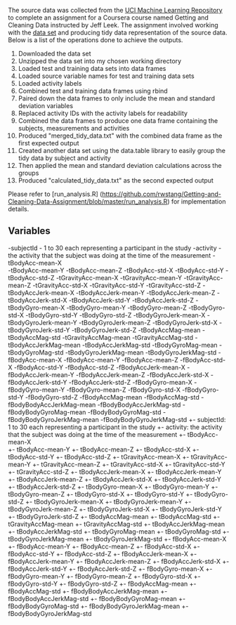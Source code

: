 The source data was collected from the [UCI Machine Learning Repository](http://archive.ics.uci.edu/ml/datasets/Human+Activity+Recognition+Using+Smartphones) to complete an assignment for a Coursera course named Getting and Cleaning Data instructed by Jeff Leek. The assignment involved working with the [data set](https://d396qusza40orc.cloudfront.net/getdata%2Fprojectfiles%2FUCI%20HAR%20Dataset.zip) and producing tidy data representation of the source data. Below is a list of the operations done to achieve the outputs.
 
 1. Downloaded the data set
 2. Unzipped the data set into my chosen working directory
 3. Loaded test and training data sets into data frames
 4. Loaded source variable names for test and training data sets
 5. Loaded activity labels
 6. Combined test and training data frames using rbind
 7. Paired down the data frames to only include the mean and standard deviation variables
 8. Replaced activity IDs with the activity labels for readability
 9. Combined the data frames to produce one data frame containing the subjects, measurements and activities
 10. Produced "merged_tidy_data.txt" with the combined data frame as the first expected output
 11. Created another data set using the data.table library to easily group the tidy data by subject and activity
 12. Then applied the mean and standard deviation calculations across the groups
 13. Produced "calculated_tidy_data.txt" as the second expected output
 
 Please refer to [run_analysis.R] (https://github.com/rwstang/Getting-and-Cleaning-Data-Assignment/blob/master/run_analysis.R) for implementation details.
 
  Variables
  ---------
  
 -subjectId - 1 to 30 each representing a participant in the study
 -activity - the activity that the subject was doing at the time of the measurement
 -tBodyAcc-mean-X        
 -tBodyAcc-mean-Y
 -tBodyAcc-mean-Z
 -tBodyAcc-std-X
 -tBodyAcc-std-Y
 -tBodyAcc-std-Z
 -tGravityAcc-mean-X
 -tGravityAcc-mean-Y
 -tGravityAcc-mean-Z
 -tGravityAcc-std-X
 -tGravityAcc-std-Y
 -tGravityAcc-std-Z
 -tBodyAccJerk-mean-X
 -tBodyAccJerk-mean-Y
 -tBodyAccJerk-mean-Z
 -tBodyAccJerk-std-X
 -tBodyAccJerk-std-Y
 -tBodyAccJerk-std-Z
 -tBodyGyro-mean-X
 -tBodyGyro-mean-Y
 -tBodyGyro-mean-Z
 -tBodyGyro-std-X
 -tBodyGyro-std-Y
 -tBodyGyro-std-Z
 -tBodyGyroJerk-mean-X
 -tBodyGyroJerk-mean-Y
 -tBodyGyroJerk-mean-Z
 -tBodyGyroJerk-std-X
 -tBodyGyroJerk-std-Y
 -tBodyGyroJerk-std-Z
 -tBodyAccMag-mean
 -tBodyAccMag-std
 -tGravityAccMag-mean
 -tGravityAccMag-std
 -tBodyAccJerkMag-mean
 -tBodyAccJerkMag-std
 -tBodyGyroMag-mean
 -tBodyGyroMag-std
 -tBodyGyroJerkMag-mean
 -tBodyGyroJerkMag-std
 -fBodyAcc-mean-X
 -fBodyAcc-mean-Y
 -fBodyAcc-mean-Z
 -fBodyAcc-std-X
 -fBodyAcc-std-Y
 -fBodyAcc-std-Z
 -fBodyAccJerk-mean-X
 -fBodyAccJerk-mean-Y
 -fBodyAccJerk-mean-Z
 -fBodyAccJerk-std-X
 -fBodyAccJerk-std-Y
 -fBodyAccJerk-std-Z
 -fBodyGyro-mean-X
 -fBodyGyro-mean-Y
 -fBodyGyro-mean-Z
 -fBodyGyro-std-X
 -fBodyGyro-std-Y
 -fBodyGyro-std-Z
 -fBodyAccMag-mean
 -fBodyAccMag-std
 -fBodyBodyAccJerkMag-mean
 -fBodyBodyAccJerkMag-std
 -fBodyBodyGyroMag-mean
 -fBodyBodyGyroMag-std
 -fBodyBodyGyroJerkMag-mean
 -fBodyBodyGyroJerkMag-std
 +- subjectId: 1 to 30 each representing a participant in the study
 +- activity: the activity that the subject was doing at the time of the measurement
 +- tBodyAcc-mean-X        
 +- tBodyAcc-mean-Y
 +- tBodyAcc-mean-Z
 +- tBodyAcc-std-X
 +- tBodyAcc-std-Y
 +- tBodyAcc-std-Z
 +- tGravityAcc-mean-X
 +- tGravityAcc-mean-Y
 +- tGravityAcc-mean-Z
 +- tGravityAcc-std-X
 +- tGravityAcc-std-Y
 +- tGravityAcc-std-Z
 +- tBodyAccJerk-mean-X
 +- tBodyAccJerk-mean-Y
 +- tBodyAccJerk-mean-Z
 +- tBodyAccJerk-std-X
 +- tBodyAccJerk-std-Y
 +- tBodyAccJerk-std-Z
 +- tBodyGyro-mean-X
 +- tBodyGyro-mean-Y
 +- tBodyGyro-mean-Z
 +- tBodyGyro-std-X
 +- tBodyGyro-std-Y
 +- tBodyGyro-std-Z
 +- tBodyGyroJerk-mean-X
 +- tBodyGyroJerk-mean-Y
 +- tBodyGyroJerk-mean-Z
 +- tBodyGyroJerk-std-X
 +- tBodyGyroJerk-std-Y
 +- tBodyGyroJerk-std-Z
 +- tBodyAccMag-mean
 +- tBodyAccMag-std
 +- tGravityAccMag-mean
 +- tGravityAccMag-std
 +- tBodyAccJerkMag-mean
 +- tBodyAccJerkMag-std
 +- tBodyGyroMag-mean
 +- tBodyGyroMag-std
 +- tBodyGyroJerkMag-mean
 +- tBodyGyroJerkMag-std
 +- fBodyAcc-mean-X
 +- fBodyAcc-mean-Y
 +- fBodyAcc-mean-Z
 +- fBodyAcc-std-X
 +- fBodyAcc-std-Y
 +- fBodyAcc-std-Z
 +- fBodyAccJerk-mean-X
 +- fBodyAccJerk-mean-Y
 +- fBodyAccJerk-mean-Z
 +- fBodyAccJerk-std-X
 +- fBodyAccJerk-std-Y
 +- fBodyAccJerk-std-Z
 +- fBodyGyro-mean-X
 +- fBodyGyro-mean-Y
 +- fBodyGyro-mean-Z
 +- fBodyGyro-std-X
 +- fBodyGyro-std-Y
 +- fBodyGyro-std-Z
 +- fBodyAccMag-mean
 +- fBodyAccMag-std
 +- fBodyBodyAccJerkMag-mean
 +- fBodyBodyAccJerkMag-std
 +- fBodyBodyGyroMag-mean
 +- fBodyBodyGyroMag-std
 +- fBodyBodyGyroJerkMag-mean
 +- fBodyBodyGyroJerkMag-std